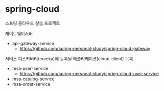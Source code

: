 # spring-cloud
스프링 클라우드 실습 프로젝트

게이트웨이서버
- api-gateway-service
  - https://github.com/spring-personal-study/spring-cloud-gateway

서비스 디스커버리(eureka)에 등록될 애플리케이션(cloud-client) 목록
- msa-user-service
  - https://github.com/spring-personal-study/spring-cloud-user-service
- msa-catalog-service
- msa-order-service
